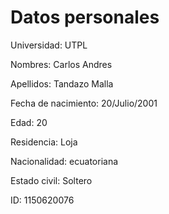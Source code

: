 # Datos personales
Universidad: UTPL

Nombres: Carlos Andres

Apellidos: Tandazo Malla

Fecha de nacimiento: 20/Julio/2001

Edad: 20

Residencia: Loja

Nacionalidad: ecuatoriana

Estado civil: Soltero

ID: 1150620076

